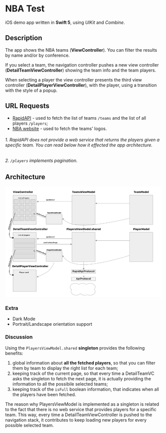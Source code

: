 # NBA Test

iOS demo app written in **Swift 5**, using *UIKit* and *Combine*.

## Description

The app shows the NBA teams (**ViewController**). You can filter the results by name and/or by conference. 

If you select a team, the navigation controller pushes a new view controller (**DetailTeamViewController**) showing the team info and the team players.

When selecting a player the view controller presents the third view controller (**DetailPlayerViewController**), with the player, using a transition with the style of a popup.

## URL Requests

- [RapidAPI](https://rapidapi.com/theapiguy/api/free-nba/endpoints) - used to fetch the list of teams `/teams` and the list of all players `/players`; 
- [NBA website](https://www.nba.com/.element/img/1.0/teamsites/logos/teamlogos_500x500/atl.png) - used to fetch the teams' logos.

###### 1. RapidAPI does not provide a web service that returns the players given a specific team. You can read below how it effected the app architecture. 
###### 2. `/players` implements pagination.

## Architecture
![NBA Test Architecture](nba_arch.png)

### Extra
- Dark Mode
- Portrait/Landscape orientation support

### Discussion

Using the `PlayersViewModel.shared` **singleton** provides the following benefits:

1. global information about **all the fetched players**, so that you can filter them by team to display the right list for each team;
1. keeping track of the current page, so that every time a DetailTeamVC asks the singleton to fetch the next page, it is actually providing the information to all the possibile selected teams;
1. keeping track of the `isFull` boolean information, that indicates when all the players have been fetched.

The reason why PlayersViewModel is implemented as a singleton is related to the fact that there is no web service that provides players for a specific team. This way, every time a DetailTeamViewController is pushed to the navigation stack, it contributes to keep loading new players for every possible selected team.
